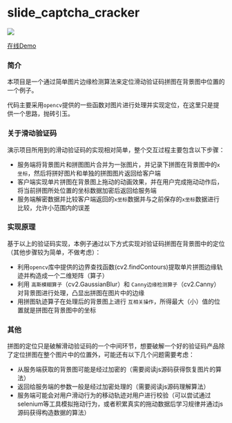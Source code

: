 # slide_captcha_cracker

![](https://github.com/chxj1992/slide_captcha_cracker/raw/master/screenshot.png)

[在线Demo](http://slide-captcha.chxj.name/)


### 简介 

本项目是一个通过简单图片边缘检测算法来定位滑动验证码拼图在背景图中位置的一个例子。

代码主要采用`opencv`提供的一些函数对图片进行处理并实现定位，在这里只是提供一个思路，抛砖引玉。


### 关于滑动验证码

演示项目所用到的滑动验证码的实现相对简单，整个交互过程主要包含以下步骤：

* 服务端将背景图片和拼图图片合并为一张图片，并记录下拼图在背景图中的`x坐标`，然后将拼好图片和单独的拼图图片返回给客户端
* 客户端实现单片拼图在背景图上拖动的动画效果，并在用户完成拖动动作后，将当前拼图所处位置的坐标数据加密后返回给服务端
* 服务端解密数据并比较客户端返回的`x坐标`数据并与之前保存的`x坐标`数据进行比较，允许小范围内的误差


### 实现原理

基于以上的验证码实现，本例子通过以下方式实现对验证码拼图在背景图中的定位（其他步骤较为简单，不做考虑）：

* 利用`opencv`库中提供的边界查找函数(cv2.findContours)提取单片拼图边缘轨迹并构造成一个二维矩阵（算子）
* 利用 `高斯模糊算子`（cv2.GaussianBlur）和 `Canny边缘检测算子`（cv2.Canny）对背景图进行处理，凸显出拼图在图片中的边缘
* 用拼图轨迹算子在处理后的背景图上进行 `互相关操作`，所得最大（小）值的位置就是拼图在背景图中的坐标


### 其他

拼图的定位只是破解滑动验证码的一个中间环节，想要破解一个好的验证码产品除了定位拼图在整个图片中的位置外，可能还有以下几个问题需要考虑：

* 从服务端获取的背景图可能是经过加密的（需要阅读js源码获得恢复图片的算法）
* 返回给服务端的参数一般是经过加密处理的（需要阅读js源码理解算法）
* 服务端可能会对用户滑动行为的移动轨迹对用户进行校验（可以尝试通过selenium等工具模拟拖动行为，或者积累真实的拖动数据后学习规律并通过js源码获得构造数据的算法）
